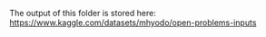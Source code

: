 The output of this folder is stored here:
https://www.kaggle.com/datasets/mhyodo/open-problems-inputs
